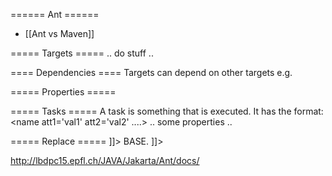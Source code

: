 ====== Ant ======

  * [[Ant vs Maven]]

  <project name="<name of the project>">
    <property name="source.root" value="src"/>
  </project>




===== Targets =====
  <target name="<name>" description="<description">
    .. do stuff ..
  </target>

==== Dependencies ====
Targets can depend on other targets e.g.
  <target name="A"/>
  <target name="B" depends="A"/>
  <target name="C" depends="B"/>
  <target name="D" depends="C,B,A"/>

===== Properties =====
<property name="//name//" value="//value//"/>

===== Tasks =====
A task is something that is executed.  It has the format:
  <name att1='val1' att2='val2' ....>
    .. some properties ..
  </name>


===== Replace =====
    <replace dir="${source.root}">
      <include name="**/*.hbm.xml"/>
      <replacetoken><![CDATA[<generator class="assigned" />]]></replacetoken>
      <replacevalue><![CDATA[ <generator class="sequence">
         			    <param name="sequence">BASE.</param>
			      </generator></replacevalue>
			      ]]></replacevalue>
    </replace>
    

http://lbdpc15.epfl.ch/JAVA/Jakarta/Ant/docs/